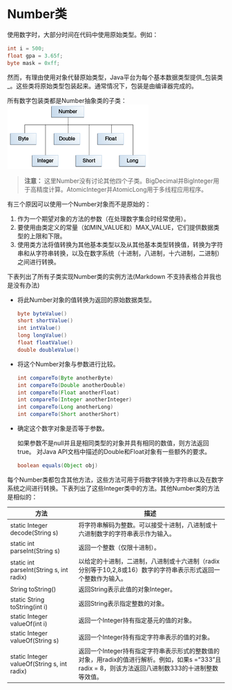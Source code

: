 # Number类

使用数字时，大部分时间在代码中使用原始类型。例如：

```java
int i = 500;
float gpa = 3.65f;
byte mask = 0xff;
```

然而，有理由使用对象代替原始类型，Java平台为每个基本数据类型提供_包装类_。这些类将原始类型包装起来。通常情况下，包装是由编译器完成的。

所有数字包装类都是Number抽象类的子类：
![](./assets/objects-numberHierarchy.gif)

> **注意：**  这里Number没有讨论其他四个子类。BigDecimal并BigInteger用于高精度计算。AtomicInteger并AtomicLong用于多线程应用程序。

有三个原因可以使用一个Number对象而不是原始的：

1. 作为一个期望对象的方法的参数（在处理数字集合时经常使用）。
2. 要使用由类定义的常量（如MIN_VALUE和）MAX_VALUE，它们提供数据类型的上限和下限。
3. 使用类方法将值转换为其他基本类型以及从其他基本类型转换值，转换为字符串和从字符串转换，以及在数字系统（十进制，八进制，十六进制，二进制）之间进行转换。

下表列出了所有子类实现Number类的实例方法(Markdown 不支持表格合并我也是没有办法)

* 将此Number对象的值转换为返回的原始数据类型。

    ```java
    byte byteValue()
    short shortValue()
    int intValue()
    long longValue()
    float floatValue()
    double doubleValue()
    ```
* 将这个Number对象与参数进行比较。

    ```java
    int compareTo(Byte anotherByte)
    int compareTo(Double anotherDouble)
    int compareTo(Float anotherFloat)
    int compareTo(Integer anotherInteger)
    int compareTo(Long anotherLong)
    int compareTo(Short anotherShort)
    ```

* 确定这个数字对象是否等于参数。

    如果参数不是null并且是相同类型的对象并具有相同的数值，则方法返回true。
    对Java API文档中描述的Double和Float对象有一些额外的要求。
    ```java
    boolean equals(Object obj)
    ```

每个Number类都包含其他方法，这些方法可用于将数字转换为字符串以及在数字系统之间进行转换。下表列出了这些Integer类中的方法。其他Number类的方法是相似的：

| 方法                                        | 描述                                                                                                                                                 |
|---------------------------------------------|------------------------------------------------------------------------------------------------------------------------------------------------------|
| static Integer decode(String s)             | 将字符串解码为整数。可以接受十进制，八进制或十六进制数字的字符串表示作为输入。                                                                       |
| static int parseInt(String s)               | 返回一个整数（仅限十进制）。                                                                                                                         |
| static int parseInt(String s, int radix)    | 以给定的十进制，二进制，八进制或十六进制（radix分别等于10,2,8或16）数字的字符串表示形式返回一个整数作为输入。                                        |
| String toString()                           | 返回String表示此值的对象Integer。                                                                                                                    |
| static String toString(int i)               | 返回String表示指定整数的对象。                                                                                                                       |
| static Integer valueOf(int i)               | 返回一个Integer持有指定基元的值的对象。                                                                                                              |
| static Integer valueOf(String s)            | 返回一个Integer持有指定字符串表示的值的对象。                                                                                                        |
| static Integer valueOf(String s, int radix) | 返回一个Integer持有指定字符串表示形式的整数值的对象，用radix的值进行解析。例如，如果s =“333”且radix = 8，则该方法返回八进制数333的十进制整数等效值。 |

